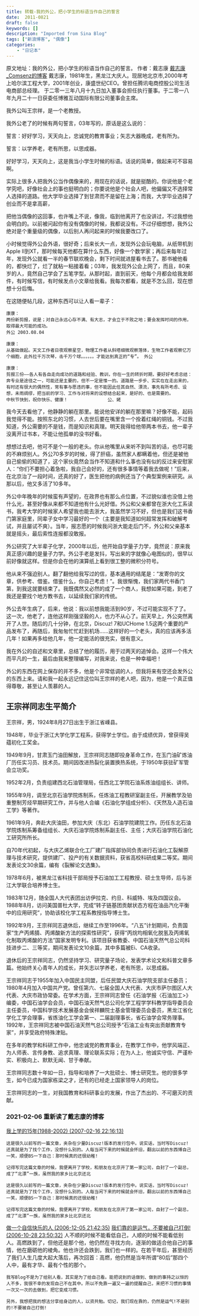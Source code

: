 ```yaml
---
title: 转载-我的外公，把小学生的标语当作自己的誓言
date:  2011-0821
draft: false
keywords: []
description: "Imported from Sina Blog"
tags: ["新浪博客", "偶像"]
categories: 
    - "日记本"
---
```

原文地址：我的外公，把小学生的标语当作自己的誓言。
作者：戴志康 [戴志康_Comsenz的博客](http://blog.sina.com.cn/s/articlelist_1246289862_0_1.html)
戴志康，1981年生，黑龙江大庆人。现居地北京市,2000年考上哈尔滨工程大学，2001年创业，康盛世纪CEO。曾担任腾讯电商控股公司生活电商部总经理。
于二零一三年八月十九日加入董事会担任执行董事。于二零一八年九月二十一日获委任博雅互动国际有限公司董事会主席。


我外公叫王宗祥，是一个老教授。

 

我外公老了的时候有两句誓言，03年写的，原话是这么说的：

誓言：好好学习，天天向上，忠诚党的教育事业；矢志大器晚成，老有所为。

誓言：以学养老，老有所思，以思成器。

 

好好学习，天天向上，这是我当小学生时候的标语。话说的简单，做起来可不容易啊。



实际上很多人把我外公当作偶像来的，用现在的话说，就是挺酷的。你说他是个老学究吧，好像社会上的事也挺明白的；你要说他是个社会人吧，他偏偏又不选择常人选择的道路。他大学毕业选择了到甘肃而不是留在上海；而我，大学毕业选择了创业而不是拿高薪，

 

把他当偶像的这回事，也许嘴上不说，像我，临到他离开了也没讲过，不过我想他会明白的。以前被问起你有没有偶像的时候，我都说没有。不过仔细想想，我外公绝对是个重量级的偶像，以后别人再问起来的时候我要改口了。

 

小时候觉得外公会外语，很好奇；后来长大一点，发现外公会玩电脑，从纸带机到Apple II到XT，那时候每天他都在算什么东西，好像一个数学家；再后来每年过年，发现外公就看一半的春节联欢晚会，剩下时间就进屋看书去了。那书被他看的，都快烂了，烂了就粘一粘接着看；03年，我发现外公会上网了，而且，80来岁的人，竟然自己学会了五笔字型。从那时起，直到前天，他每个月都会给我发邮件，有时候写信，有时候发点小文章给我看。我每次都看，就是不怎么回，现在想想十分后悔。



在这随便帖几段，这种东西可以让人看一辈子：



    康康：
    两份新剪报，说是；对自己永远心存不满、有大志，才会立于不败之地；要会发挥时间的作用，取得最大可能的成功。
    外公 2003.08.04

    康康：
    从基础做起。天文工作者日夜观察星空，物理工作者从斜塔细微观察落体，生物工作者观察亿万个细胞，此外拉千万次琴，击千万个球。。。。。。才能达到真正的“专”。 外公

    康康：
    剪报三份——各人有各自走向成功的道路和经验、教训，你在一生的转折时期，要好好考虑总结：奔专业是途径之一，可能还是主要的，但不一定是惟一的。道路是一步步、实实在在走出来的，有时还有很大的偶然性，常有事与愿违的事，但不能因此任其自然、漂流，事先有所考虑、设想，未雨绸缪，把当前的学习、工作与对将来的设想结合起来，是好的、也是需要的。
    中秋节快到，祝你快乐、健康！               公、姥



我今天去看他了，他静静的躺在那里。能说他安详的躺在那里嘛？好像不能，起码我觉得不能。按照东北的习惯，人去世后要在嘴里含一个拴着红绳的铜钱。不过我知道，外公需要的不是钱，而是知识和真理。明天我得给他带两本书去，他一辈子没离开过书本，不能让他孤单的没书好看。

 

想想过去吧，他可不是个一般的老头。你从他嘴里从来听不到叫苦的话，也尽可能的不麻烦别人。外公70多岁的时候，得了肝癌，虽然家人都瞒着他，但还是被他自己偷偷的知道了，这个家伙竟然会当作不知道和什么事也没有似的反过来安慰家人：“你们不要担心着急啦，我自己会好的，还有很多事情等着我去做呢！”后来，在北京治了一段时间，还真的好了，医生把他的病例还当了个典型案例来研究。从那以后，他又多活了10多年。

 

外公中年晚年的时候蛮有声望的，在政界也有那么点位置，不过貌似谁也没借上他什么光，甚至好像从来都不知道他有什么光好借。外公和父亲都曾在浙大化工系读书，我考大学的时候家人希望我也能去浙大，我虽然学习不好，但也是我们这书香门第家庭里，同辈子女中学习最好的一个（主要是我知道如何超常发挥和破解考试，并且屡试不爽）。当年，报志愿的时候我问浙大能走后门不，外公和父亲基本就是摇头，最后索性连报都没敢报。

 

外公研究了大半辈子化学，2000年以后，他开始自学量子力学，竟然说：原来我真正感兴趣的是量子力学。外公手老是发抖，写出来的字就像心电图似的，很早以前好像就这样。但是你会在他的演算纸上看到很工整的微积分符号。

 

他从来不强迫别人。翻了翻他给我写过的信，基本通用的结尾是：“发寄你的文章，供参考、借鉴。借鉴什么，你自己考虑！”。我很惭愧，我们家两代书香门第，到我这就要结束了。我既偶然又必然的成了一个商人，我想如果可能，到老了我还是要找个地方教书去，以延续我们家的传统。

 

外公去年生病了，后来，他说：我以前想我能活到90岁，不过可能实现不了了。这一次，他老了，连他这样刚强坚毅的人，也力不从心了。前天早上，外公突然离开了人世。随后的几十分钟，在北京，Discuz! 7和UCHome 1.5这两个重要的产品发布了，再随后，我匆匆忙忙赶到机场……这样好的一个老头，真的应该再多活几年！如果再多给他几年，他一定能活的很充实，很有意义。

 
我在外公的自述和文章里，总结了他的履历，用于过两天的追悼会。这样一个伟大而平凡的一生，最后由我来整理编写，对我来说，也是一种幸福吧！

 

外公的东西在网上保存的并不多，他是个非常低调的人，但我将来有空还会发外公的东西上来。请和我一起永远记住这位叫王宗祥的老人吧，因为，他是一个真正值得尊敬，甚至让人羡慕的人。




王宗祥同志生平简介
---------------
 

王宗祥，男，1924年8月27日出生于浙江省嵊县。

1948年，毕业于浙江大学化学工程系，获得学士学位。由于成绩优异，曾获得吴蕴初化工奖金。

1949年9月，甘肃玉门油田解放，王宗祥同志随即投身革命工作，在玉门油矿炼油厂历任实习员、技术员。期间因改进热裂化装置换热系统，于1950年获驻矿军管会立功奖。

1952年2月，负责组建西北石油管理局，任西北工学院石油系炼油组组长、讲师。

1955年9月，调至北京石油学院炼制系，任炼油工程教研室副主任，开展教学及铂重整制芳烃早期研究工作，并与他人合编《石油化学组成分析》、《天然及人造石油工学》等著作。

1961年9月，奔赴大庆油田，参加大庆（东北）石油学院建院工作。历任东北石油学院炼制系筹备组组长、大庆石油学院炼制系副主任、主任；大庆石油学院石油化工研究所所长。

自70年代初起，与大庆乙烯联合化工厂建厂指挥部协同负责进行石油化工裂解原理与技术研究，提供建厂、投产的有关数据资料，获省高校科研成果二等奖。期间发表论文30余篇，编有《裂解论文选集》。

1978年6月，被黑龙江省科技干部局授予石油加工工程教授、硕士生导师，后与浙江大学联合培养博士生。

1983年12月，随全国人大代表团出访伊拉克、约旦、科威特、埃及四国议会。1988年8月，访问美国普杜大学，完成“转子链基团贡献状态方程在油品汽化平衡中的应用研究”，协助该校化学工程系教授指导博士生。

1992年9月，王宗祥同志退休后，继续工作至1996年。“八五”计划期间，负责国家“生产丙烯腈、丙烯酸新方法的探索性研究”，获得“丙烷均相氧化脱氢及丙烯氧化制取丙烯酸的方法”国家发明专利。该项目获省教委、中国石油天然气总公司科技进步二、三等奖，期间发表论文10余篇，其中多篇被Ei、CA收录。

退休后的王宗祥同志，仍然坚持学习、研究量子场论，发表学术论文和科普文章多篇。他始终关心青年人的成长，并矢志以学养老，老有所思，以思成器。

 

王宗祥同志于1955年加入中国民主同盟，后任民盟大庆石油学院支部主任委员；1980年4月加入中国共产党。曾任第六、七届全国人大代表、大庆市萨尔图区人大代表、大庆市政协常委。在学术方面，王宗祥同志曾任《石油学报〈石油加工>》编委，中国石油学会会员，中国石油天然气总公司化学工程学学科教学指导委员会主任委员，中国科学技术发展基金会侯祥麟院士基金管理委员会委员，黑龙江省化学化工学会理事，省炼油化工学会第一、二届副理事长，省石油学会常务理事。1992年，王宗祥同志被中国石油天然气总公司授予“石油工业有突出贡献教育专家”，并享受政府特殊津贴。

 

在多年的教学和科研工作中，他忠诚党的教育事业，在教学工作中，他学风端正、为人师表、言传身教、追求真理、理论联系实际；在为人上，他诚实守信、严谨朴实、积极向上、默默无闻、甘于奉献。

王宗祥同志数十年如一日，指导和培养了一大批硕士、博士研究生。他的很多学生，如今已成为国家栋梁之才，还有的已经走上国家领导人的岗位。

 

王宗祥同志的一生，对我国教育和科研事业的发展，作出了杰出的、不可磨灭的贡献。


### 2021-02-06 重新读了戴志康的博客

[我上学的15年(1988-2002) (2007-02-16 22:16:13)](http://blog.sina.com.cn/s/articlelist_1246289862_0_1.html)



    这是很久以前写的一篇文章，夹杂在少量Discuz!版本的发行包中。说实话，当时写Discuz!还真就是为了找个工作，没想什么别的。人每当闲下来的时候就会怀旧，翻出以前的东西博自己一笑，顺便BS一下自己：那时候真的还很幼稚!

    记得写完这篇文章的时候，我便离开了学校，和朋友在北京开了第一家公司，自封了一个副总，成了“北漂”一族，虽然我的家乡比北京还北

    这是很久以前写的一篇文章，夹杂在少量Discuz!版本的发行包中。说实话，当时写Discuz!还真就是为了找个工作，没想什么别的。人每当闲下来的时候就会怀旧，翻出以前的东西博自己一笑，顺便BS一下自己：那时候真的还很幼稚!

    记得写完这篇文章的时候，我便离开了学校，和朋友在北京开了第一家公司，自封了一个副总，成了“北漂”一族，虽然我的家乡比北京还北

[做一个自信快乐的人 (2006-12-05 21:42:35)](http://blog.sina.com.cn/s/blog_4a48dfc60100072f.html)
[我们靠的是运气，不要被自己打倒! (2006-10-28 23:50:32)](http://blog.sina.com.cn/s/blog_4a48dfc6010006hv.html)
    人不顺的时候不能看低自己，人顺的时候不能看低别人。高燃跌到了，但他还是那个他，他仍然在寻找方向，逐渐的做适合他自己的事情，他在磨砺他的棱角。他也许还会跌到，我们也一样的。在若干年后，甚至经历了我们人生几度大起大落后，再次回首：高燃，他仍然是当年所谓“80后”那四个人中，最有才华、最有个性的那个。

    我写Blog不是为了给别人看，其实是为了给自己看。能把说到的话做到、做到的事持之以恒的人不多，我很不幸的发现自己不在其中。所以不免靠一遍又一遍的提醒自己，来把不习惯的事情一次又一次的去做到，把它变成习惯。

    另外，我想把我的想法分享给身边的人，以资共勉。切记，我们现在靠的，仍然是运气!不是别的!不要被自己打倒!

